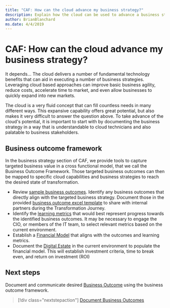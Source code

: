 ```yaml
---
title: "CAF: How can the cloud advance my business strategy?"
description: Explain how the cloud can be used to advance a business strategy
author: BrianBlanchard
ms.date: 4/4/2019
---
```


<!-- markdownlint-disable MD026 -->

# CAF: How can the cloud advance my business strategy?

It depends... The cloud delivers a number of fundamental technology benefits that can aid in executing a number of business strategies. Leveraging cloud based approaches can improve basic business agility, reduce costs, accelerate time to market, and even allow businesses to quickly expand into new markets.

The cloud is a very fluid concept that can fill countless needs in many different ways. This expansive capability offers great potential, but also makes it very difficult to answer the question above. To take advance of the cloud's potential, it is important to start with by documenting the business strategy in a way that is understandable to cloud technicians and also palatable to business stakeholders.

## Business outcome framework

In the business strategy section of CAF, we provide tools to capture targeted business value in a cross functional model, that we call the Business Outcome Framework. Those targeted business outcomes can then be mapped to specific cloud capabilities and business strategies to reach the desired state of transformation.

* Review [sample business outcomes](business-outcomes/overview.md). Identify any business outcomes that directly align with the targeted business strategy. Document those in the provided [business outcome excel template](https://archcenter.blob.core.windows.net/cdn/business-outcome-template.xlsx) to share with internal partners during the Transformation Journey.
* Identify the [learning metrics](learning-metrics.md) that would best represent progress towards the identified business outcomes. It may be necessary to engage the CIO, or members of the IT team, to select relevant metrics based on the current environment.
* Establish a [Financial Model](financial-models.md) that aligns with the outcomes and learning metrics.
* Document the [Digital Estate](../digital-estate/overview.md) in the current environment to populate the financial model. This will establish investment criteria, time to break even, and return on investment (ROI)

## Next steps

Document and communicate desired [Business Outcome](business-outcomes/overview.md) using the business outcome framework.

> [!div class="nextstepaction"]
> [Document Business Outcomes](business-outcomes/overview.md)